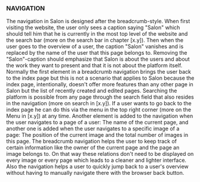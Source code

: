 ### NAVIGATION
The navigation in Salon is designed after the breadcrumb-style. When first visiting the website, the user only sees a caption saying "Salon" which should tell him that he is currently in the most top level of the website and the search bar (more on the search bar in chapter [x.y]). Then when the user goes to the overview of a user, the caption "Salon" vanishes and is replaced by the name of the user that this page belongs to. Removing the "Salon"-caption should emphasize that Salon is about the users and about the work they want to present and that it is not about the platform itself. Normally the first element in a breadcrumb navigation brings the user back to the index page but this is not a scenario that applies to Salon because the index page, intentionally, doesn't offer more features than any other page in Salon but the list of recently created and edited pages. Searching the platform is possible from any page through the search field that also resides in the navigation (more on search in [x.y]). If a user wants to go back to the index page he can do this via the menu in the top right corner (more on the Menu in [x.y]) at any time.
Another element is added to the navigation when the user navigates to a page of a user: The name of the current page, and another one is added when the user navigates to a specific image of a page: The position of the current image and the total number of images in this page. The breadcrumb navigation helps the user to keep track of certain information like the owner of the current page and the page an image belongs to. On that way these relations don't need to be displayed on every image or every page which leads to a cleaner and lighter interface. Also the navigation helps a user to quickly jump back to a user's overview without having to manually navigate there with the browser back button.